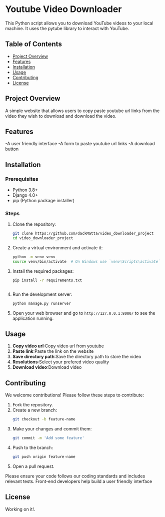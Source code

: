 # Youtube Video Downloader

This Python script allows you to download YouTube videos to your local machine. It uses the pytube library to interact with YouTube.

## Table of Contents
- [Project Overview](#project-overview)
- [Features](#features)
- [Installation](#installation)
- [Usage](#usage)
- [Contributing](#contributing)
- [License](#license)

## Project Overview

A simple website that allows users to copy paste youtube url links from the video they wish to download and download the video. 

## Features

-A user friendly interface
-A form to paste youtube url links
-A download button

## Installation

### Prerequisites

- Python 3.8+
- Django 4.0+
- pip (Python package installer)

### Steps

1. Clone the repository:
    ```bash
    git clone https://github.com/dackMatta/video_downloader_project
    cd video_downloader_project
    ```

2. Create a virtual environment and activate it:
    ```bash
    python -m venv venv
    source venv/bin/activate  # On Windows use `venv\Scripts\activate`
    ```

3. Install the required packages:
    ```bash
    pip install -r requirements.txt
    ```
    ```
    ```

4. Run the development server:
    ```bash
    python manage.py runserver
    ```

7. Open your web browser and go to `http://127.0.0.1:8000/` to see the application running.

## Usage

1. **Copy video url**:Copy video url from youtube
2. **Paste link**:Paste the link on the website 
3. **Save directory path**:Save the directory path to store the video
4. **Resolutions**:Select your prefered video quality 
5. **Download video**:Download video
## Contributing

We welcome contributions! Please follow these steps to contribute:

1. Fork the repository.
2. Create a new branch:
    ```bash
    git checkout -b feature-name
    ```
3. Make your changes and commit them:
    ```bash
    git commit -m 'Add some feature'
    ```
4. Push to the branch:
    ```bash
    git push origin feature-name
    ```
5. Open a pull request.

Please ensure your code follows our coding standards and includes relevant tests.
Front-end developers help build a user friendly interface

## License

Working on it!.